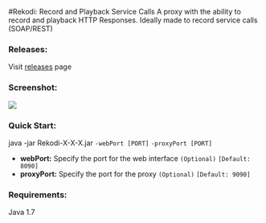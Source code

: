#Rekodi: Record and Playback Service Calls
A proxy with the ability to record and playback HTTP Responses. Ideally made 
to record service calls (SOAP/REST)

### Releases:
Visit [releases](http://hkamran.info/projects/rekodi/releases) page

### Screenshot:

<div align="left">
	<img src="http://hkamran.info/projects/rekodi/screenshots/screenshot_1.png"></img>
</div>

### Quick Start:

java -jar Rekodi-X-X-X.jar `-webPort [PORT]` `-proxyPort [PORT]` 

- **webPort:** Specify the port for the web interface `(Optional)` `[Default: 8090]` 
- **proxyPort:** Specify the port for the proxy 	  `(Optional)` `[Default: 9090]` 		
	
### Requirements:
Java 1.7

	
	
